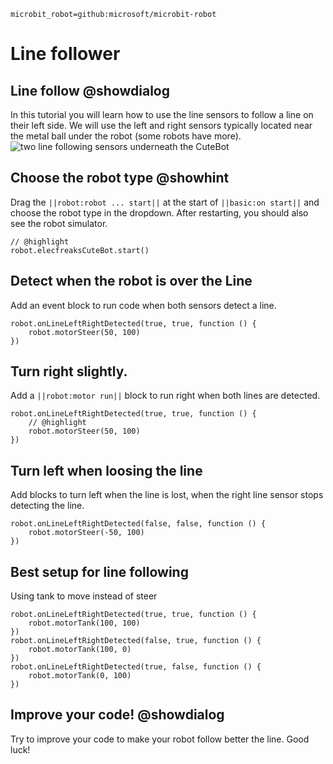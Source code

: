 ```package
microbit_robot=github:microsoft/microbit-robot
```

# Line follower

## Line follow @showdialog

In this tutorial you will learn how to use the line sensors to follow a line
on their left side. We will use the left and right sensors typically located near the metal ball under the robot
(some robots have more).
![two line following sensors underneath the CuteBot](https://wiki-media-ef.oss-cn-hongkong.aliyuncs.com/i18n/en/docusaurus-plugin-content-docs/current/microbit/microbit-smart-car/microbit-smart-cutebot/images/cutebot_01_09.jpg)

## Choose the robot type @showhint

Drag the `||robot:robot ... start||` at the start of `||basic:on start||` and choose the robot type
in the dropdown. After restarting, you should also see the robot simulator.

```blocks
// @highlight
robot.elecfreaksCuteBot.start()
```

## Detect when the robot is over the Line

Add an event block to run code when both sensors detect a line.

```blocks
robot.onLineLeftRightDetected(true, true, function () {
    robot.motorSteer(50, 100)
})
```

## Turn right slightly.

Add a `||robot:motor run||` block to run right when both lines are detected.

```blocks
robot.onLineLeftRightDetected(true, true, function () {
    // @highlight
    robot.motorSteer(50, 100)
})
```

## Turn left when loosing the line

Add blocks to turn left when the line is lost, when the right line sensor stops detecting the line.

```blocks
robot.onLineLeftRightDetected(false, false, function () {
    robot.motorSteer(-50, 100)
})
```

## Best setup for line following

Using tank to move instead of steer

```blocks
robot.onLineLeftRightDetected(true, true, function () {
    robot.motorTank(100, 100)
})
robot.onLineLeftRightDetected(false, true, function () {
    robot.motorTank(100, 0)
})
robot.onLineLeftRightDetected(true, false, function () {
    robot.motorTank(0, 100)
})
```

## Improve your code! @showdialog

Try to improve your code to make your robot follow better the line. Good luck!
